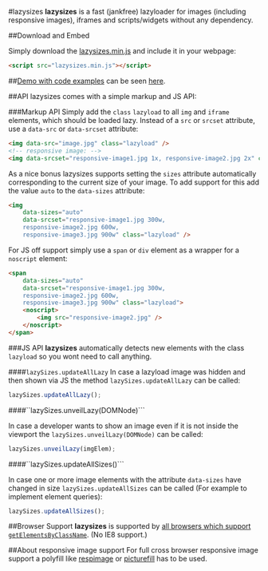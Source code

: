 #lazysizes
**lazysizes** is a fast (jankfree) lazyloader for images (including responsive images), iframes and scripts/widgets without any dependency.

##Download and Embed

Simply download the [lazysizes.min.js](lazysizes.min.js) and include it in your webpage:

```html
<script src="lazysizes.min.js"></script>
```

##[Demo with code examples](http://afarkas.github.io/lazysizes/#examples)
can be seen [here](http://afarkas.github.io/lazysizes/#examples).

##API
lazysizes comes with a simple markup and JS API:

###Markup API
Simply add the ``class`` ``lazyload`` to all ``img`` and ``iframe`` elements, which should be loaded lazy. Instead of a ``src`` or ``srcset`` attribute, use a ``data-src`` or ``data-srcset`` attribute:

```html
<img data-src="image.jpg" class="lazyload" />
<!-- responsive image: -->
<img data-srcset="responsive-image1.jpg 1x, responsive-image2.jpg 2x" class="lazyload" />
```

As a nice bonus lazysizes supports setting the ``sizes`` attribute automatically corresponding to the current size of your image. To add support for this add the value ``auto`` to the ``data-sizes`` attribute:

```html
<img
	data-sizes="auto"
	data-srcset="responsive-image1.jpg 300w, 
    responsive-image2.jpg 600w,
    responsive-image3.jpg 900w" class="lazyload" />
```

For JS off support simply use a ``span`` or ``div`` element as a wrapper for a ``noscript`` element:

```html
<span
	data-sizes="auto"
	data-srcset="responsive-image1.jpg 300w, 
    responsive-image2.jpg 600w,
    responsive-image3.jpg 900w" class="lazyload">
    <noscript>
    	<img src="responsive-image2.jpg" />
    </noscript>
</span>
```

###JS API
**lazysizes** automatically detects new elements with the class ``lazyload`` so you wont need to call anything.

####``lazySizes.updateAllLazy``
In case a lazyload image was hidden and then shown via JS the method ``lazySizes.updateAllLazy`` can be called:

```js
lazySizes.updateAllLazy();
````

####``lazySizes.unveilLazy(DOMNode)```

In case a developer wants to show an image even if it is not inside the viewport the ``lazySizes.unveilLazy(DOMNode)`` can be called:

```js
lazySizes.unveilLazy(imgElem);
```

####``lazySizes.updateAllSizes()```

In case one or more image elements with the attribute ``data-sizes`` have changed in size ``lazySizes.updateAllSizes`` can be called (For example to implement element queries):

```js
lazySizes.updateAllSizes();
```

##Browser Support
**lazysizes** is supported by [all browsers which support ``getElementsByClassName``](http://caniuse.com/#feat=getelementsbyclassname). (No IE8 support.)

##About responsive image support
For full cross browser responsive image support a polyfill like [respimage](https://github.com/aFarkas/respimage) or [picturefill](https://github.com/scottjehl/picturefill) has to be used.
